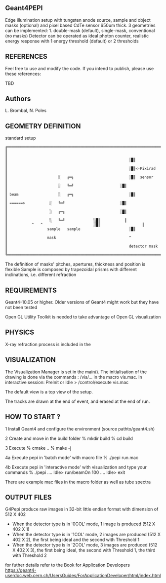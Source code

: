 Geant4PEPI 
-------------

 Edge illumination setup with tungsten anode source, sample and object masks (optional) and pixel based CdTe sensor 650um thick.
 3 geometries can be implemented: 1. double-mask (default), single-mask, conventional (no masks)
 Detector can be operated as ideal photon counter, realistic energy response with 1 energy threshold (default) or 2 thresholds

## REFERENCES
 Feel free to use and modify the code. If you intend to publish, please use these references:
 
 TBD
 
## Authors
 L. Brombal, N. Poles

## GEOMETRY DEFINITION

standard setup 
```
╔═════════════════════════════════════════════════════════════════════════════╗
║                                                                             ║
║                                                       ░█║                   ║
║                                                       ░█║<-Pixirad          ║
║                       ░   ╔═╗                         ░█║  sensor           ║
║                       ░   ╚═╝                   	░█║  	     	      ║
║ beam                  ░   ╔═╗                         ░█║  		      ║	
║ ======>         	░   ╚═╝                         ░█║  		      ║
║                 	░   ╔═╗                     	░█║                   ║
║                 	░   ╚═╝				░█║		      ║	
║			^   ^                	  	░█║                   ║
║                  sample   sample                      ░█║ 	              ║
║                  mask                                 ^                     ║
║                                                       detector mask         ║
╚═════════════════════════════════════════════════════════════════════════════╝
```
The definition of masks' pitches, apertures, thickness and position is flexible
Sample is composed by trapezoidal prisms with different inclinations, i.e. different refraction
 
## REQUIREMENTS
 
Geant4-10.05 or higher.
Older versions of Geant4 might work but they have not been tested

Open GL Utility Toolkit is needed to take advantage of Open GL visualization
	    
## PHYSICS
 
X-ray refraction process is included in the 
 				
## VISUALIZATION
 
  The Visualization Manager is set in the main().
  The initialisation of the drawing is done via the commands :
  /vis/... in the macro vis.mac. In interactive session:
  PreInit or Idle > /control/execute vis.mac
 	
  The default view is a top view of the setup.
 	
  The tracks are drawn at the end of event, and erased at the end of run.

## HOW TO START ?
  1 Install Geant4 and configure the environment (source pathto/geant4.sh)
  
  2 Create and move in the build folder 
	% mkdir build
	% cd build
  
  3 Execute
  	% cmake ..
  	% make -j <nothreads>
  
  4a Execute pepi in 'batch mode' with macro file
  	% ./pepi run.mac	

  4b Execute pepi in 'interactive mode' with visualization and type your commands
  	% ./pepi
  	....
	Idle> run/beamOn 100
	....
	Idle> exit
 
 There are example mac files in the macro folder as well as tube spectra
  
## OUTPUT FILES
 
G4Pepi produce raw images in 32-bit little endian format with dimension of 512 X 402
- When the detector type is in '0COL' mode, 1 image is produced (512 X 402 X 1)
- When the detector type is in '1COL' mode, 2 images are produced (512 X 402 X 2), the first being ideal and the second with Threshold 1
- When the detector type is in '2COL' mode, 3 images are produced (512 X 402 X 3), the first being ideal, the second with Threshold 1, the third with Threshold 2

 

for futher details refer to the Book for Application Developers
https://geant4-userdoc.web.cern.ch/UsersGuides/ForApplicationDeveloper/html/index.html
